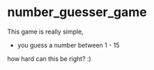 # number_guesser_game
This game is really simple, 
- you guess a number between 1 - 15

how hard can this be right? :)
